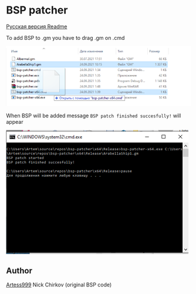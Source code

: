 # BSP patcher

[Русская версия Readme](README_RUS.md)

To add BSP to .gm you have to drag .gm on .cmd

![move.img](readme-img/move.png)

When BSP will be added message `BSP patch finished succesfully!` will appear

![console.img](readme-img/console.png)

## Author

[Artess999](https://github.com/Artess999)
Nick Chirkov (original BSP code)


